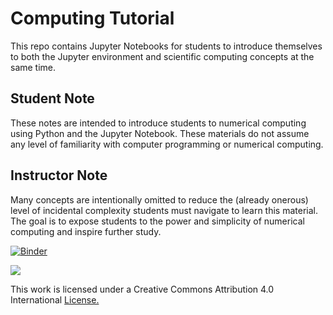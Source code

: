 # Computing Tutorial

This repo contains Jupyter Notebooks for students to introduce
themselves to both the Jupyter environment and scientific computing
concepts at the same time.

## Student Note

These notes are intended to introduce students
to numerical computing using Python and the Jupyter Notebook.
These materials do not assume any level of familiarity with computer
programming or numerical computing.

## Instructor Note

Many concepts are intentionally omitted to reduce the (already onerous)
level of incidental complexity students must navigate to learn this
material.  The goal is to expose students to the power and simplicity of
numerical computing and inspire further study.

[![Binder](http://mybinder.org/badge.svg)](http://mybinder.org/repo/dsoto/computing-tutorial)

![](https://i.creativecommons.org/l/by/4.0/88x31.png)

This work is licensed under a Creative Commons Attribution 4.0 International
[License.](http://creativecommons.org/licenses/by/4.0/)


